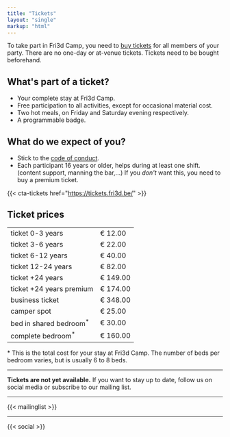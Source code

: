 ```yaml
---
title: "Tickets"
layout: "single"
markup: "html"
---
```


<div class="block--centered">
<p>
To take part in Fri3d Camp, you need to <a href="https://tickets.fri3d.be/">buy tickets</a> for all members of your party. There are no one-day or at-venue tickets. Tickets need to be bought beforehand.
</p>
<h2>What's part of a ticket?</h2>
<ul>
	<li>Your complete stay at Fri3d Camp.</li>
	<li>Free participation to all activities, except for occasional material cost.</li>
	<li>Two hot meals, on Friday and Saturday evening respectively.</li>
	<li>A programmable badge.</li>
</ul>
<h2>What do we expect of you?</h2>
<ul>
	<li>Stick to the <a href="/deelnemen/excellent">code of conduct</a>.</li>
	<li>Each participant 16 years or older, helps during at least one shift. (content support, manning the bar,...) If you <em>don't</em> want this, you need to buy a premium ticket.</li>
</ul>
</div>

{{< cta-tickets href="https://tickets.fri3d.be/" >}}

<div class="block--centered" >
<h2>Ticket prices</h2>
	<table class="centerme">
		<tr><td>ticket 0-3 years</td><td>€ 12.00</td></tr>
		<tr><td>ticket 3-6 years</td><td>€ 22.00</td></tr>
		<tr><td>ticket 6-12 years</td><td>€ 40.00</td></tr>
		<tr><td>ticket 12-24 years</td><td>€ 82.00</td></tr>
		<tr><td>ticket +24 years</td><td>€ 149.00</td></tr>
		<tr><td>ticket +24 years premium</td><td>€ 174.00</td></tr>
		<tr><td>business ticket</td><td>€ 348.00</td></tr>
		<tr><td>camper spot</td><td>€ 25.00</td></tr>
		<tr><td>bed in shared bedroom<sup>*</sup></td><td>€ 30.00</td></tr>
		<tr><td>complete bedroom<sup>*</sup></td><td>€ 160.00</td></tr>
	</table>
</div>

<div class="block--centered" >
	<p>
	* This is the total cost for your stay at Fri3d Camp. The number of beds per bedroom varies, but is usually 6 to 8 beds.
	</p>
</div>

<hr class="gridrule" />
<div class="block--centered">
<p><strong>Tickets are not yet available.</strong> If you want to stay up to date, follow us on social media or subscribe to our mailing list.</p>
</div>

<a name="mailinglist"></a>
<hr class="gridrule" />

<div class="block--centered">
{{< mailinglist >}}
</div>

<hr class="gridrule" />
<div class="block--centered">
{{< social >}}
</div>